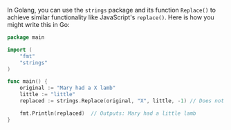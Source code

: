  In Golang, you can use the `strings` package and its function `Replace()` to achieve similar functionality like JavaScript's `replace()`. Here is how you might write this in Go:

```go
package main

import (
	"fmt"
	"strings"
)

func main() {
	original := "Mary had a X lamb"
	little := "little"
	replaced := strings.Replace(original, "X", little, -1) // Does not change the original string

	fmt.Println(replaced)  // Outputs: Mary had a little lamb
}
```
